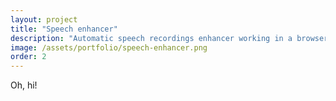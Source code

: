 ```yaml
---
layout: project
title: "Speech enhancer"
description: "Automatic speech recordings enhancer working in a browser"
image: /assets/portfolio/speech-enhancer.png
order: 2
---
```


Oh, hi!
